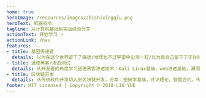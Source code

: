 ```yaml
---
home: true
heroImage: /resources/images/zhishixingqiu.png
heroText: 机器指令
tagline: 从计算机基础到实战经验分享
actionText: 开始学习 →
actionLink: /nav
features:
- title: 基因传递者
  details: 以为在这个世界留下了痕迹/地球也不过宇宙中尘埃一粒/以为是自己留下了子孙后代/其实是和猪大致相同的遗传信息/那一点差异也满是祖先的标记/灰飞烟灭之后/肉体或成为动植物的养分/无法分解的便与那土石化为一体
- title: 道德黑客/渗透测试
  details: 从开发者的角度学习道德黑客渗透技术：Kali Linux基础，web渗透基础，漏洞搜集利用，内网渗透，物联网攻击
- title: 区块链开发
  details: 从传统软件开发切入到区块链开发，分享：密码学基础，共识理论，智能合约，传统软件开发与区块链集成
footer: MIT Licensed | Copyright © 2018-LIU YUE
---
```



